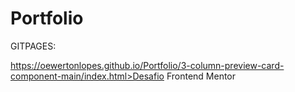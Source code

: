 # Portfolio

GITPAGES:

<a href="">https://oewertonlopes.github.io/Portfolio/3-column-preview-card-component-main/index.html>Desafio Frontend Mentor</a>
<a href=""></a>
<a href=""></a>
<a href=""></a>
<a href=""></a>
<a href=""></a>
<a href=""></a>
<a href=""></a>
<a href=""></a>
<a href=""></a>
<a href=""></a>
